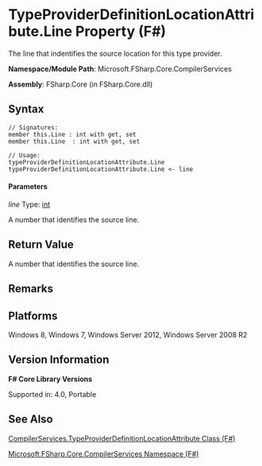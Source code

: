 # TypeProviderDefinitionLocationAttribute.Line Property (F#)

The line that indentifies the source location for this type provider.

**Namespace/Module Path**: Microsoft.FSharp.Core.CompilerServices

**Assembly**: FSharp.Core (in FSharp.Core.dll)


## Syntax

```
// Signatures:
member this.Line : int with get, set
member this.Line  : int with get, set

// Usage:
typeProviderDefinitionLocationAttribute.Line
typeProviderDefinitionLocationAttribute.Line <- line
```

#### Parameters
*line*
Type:  [int](http://msdn.microsoft.com/en-us/library/025d5455-3622-4ea5-9573-3ecbd4ee1375)


A number that identifies the source line.




## Return Value
A number that identifies the source line.


## Remarks

## Platforms
Windows 8, Windows 7, Windows Server 2012, Windows Server 2008 R2


## Version Information
**F# Core Library Versions**

Supported in: 4.0, Portable




## See Also
[CompilerServices.TypeProviderDefinitionLocationAttribute Class &#40;F&#35;&#41;](CompilerServices.TypeProviderDefinitionLocationAttribute+Class+%28FSharp%29.md)

[Microsoft.FSharp.Core.CompilerServices Namespace &#40;F&#35;&#41;](Microsoft.FSharp.Core.CompilerServices+Namespace+%28FSharp%29.md)

